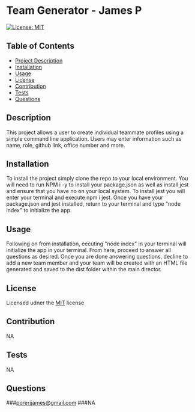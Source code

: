 # Team Generator - James P
  [![License: MIT](https://img.shields.io/badge/License-MIT-yellow.svg)](https://opensource.org/licenses/MIT)

  ## Table of Contents 
  - [Project Description](#Description)
  - [Installation](#Installation)
  - [Usage](#Usage)
  - [License](#License)
  - [Contribution](#Contribution)
  - [Tests](#Tests)
  - [Questions](#Questions)

  ## Description
  This project allows a user to create individual teammate profiles using a simple command line application. Users may enter information such as name, role, github link, office number and more. 

  ## Installation 
  To install the project simply clone the repo to your local environment. You will need to run NPM i -y to install your package.json as well as install jest and ensure that you have no on your local system. To install jest you will enter your terminal and execute npm i jest. Once you have your package.json and jest installed, return to your terminal and type "node index" to initialize the app.

  ## Usage 
  Following on from installation, eecuting "node index" in your terminal will initialize the app in your terminal. From here, proceed to answer all questions as desired. Once you are done answering questions, decline to add a new team member and your team will be created with an HTML file generated and saved to the dist folder within the main director. 

  ## License 
  Licensed udner the [MIT](https://opensource.org/licenses/MIT) license

  ## Contribution 
  NA

  ## Tests 
  NA

  ## Questions 
  ###porerjjames@gmail.com
  ###NA
